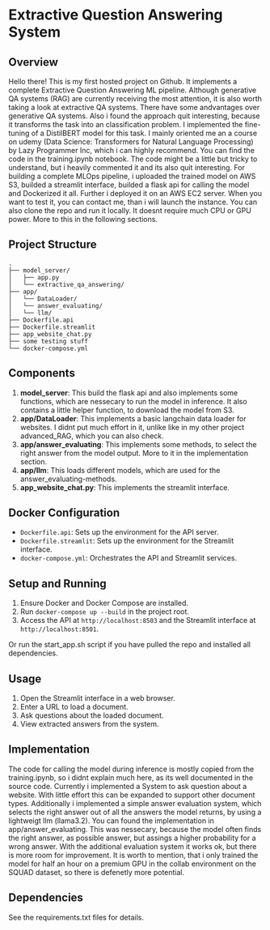 # Extractive Question Answering System

## Overview

Hello there!
This is my first hosted project on Github. It implements a complete Extractive Question Answering ML pipeline. Although generative QA systems (RAG) are currently receiving the most attention, it is also worth taking a look at extractive QA systems. There have some andvantages over generative QA systems. Also i found the approach quit interesting, because it transforms the task into an classification problem. I implemented the fine-tuning of a DistilBERT model for this task. I mainly oriented me an a course on udemy (Data Science: Transformers for Natural Language Processing) by Lazy Programmer Inc, which i can highly recommend. You can find the code in the training.ipynb notebook. The code might be a little but tricky to understand, but i heavily commented it and its also quit interesting. For building a complete MLOps pipeline, i uploaded the trained model on AWS S3, builded a streamlit interface, builded a flask api for calling the model and Dockerized it all. Further i deployed it on an AWS EC2 server. When you want to test it, you can contact me, than i will launch the instance. You can also clone the repo and run it locally. It doesnt require much CPU or GPU power. More to this in the following sections.

## Project Structure
```
.
├── model_server/
│   ├── app.py
│   └── extractive_qa_answering/
├── app/
│   └── DataLoader/
│   └── answer_evaluating/
│   └── llm/
├── Dockerfile.api
├── Dockerfile.streamlit
├── app_website_chat.py
├── some testing stuff
└── docker-compose.yml
```

## Components

1. **model_server**: This build the flask api and also implements some functions, which are nessecary to run the model in inference. It also contains a little helper function, to download the model from S3.
2. **app/DataLoader**: This implements a basic langchain data loader for websites. I didnt put much effort in it, unlike like in my other project advanced_RAG, which you can also check.
3. **app/answer_evaluating**: This implements some methods, to select the right answer from the model output. More to it in the implementation section.
4. **app/llm**: This loads different models, which are used for the answer_evaluating-methods.
5. **app_website_chat.py**: This implements the streamlit interface.

## Docker Configuration

- `Dockerfile.api`: Sets up the environment for the API server.
- `Dockerfile.streamlit`: Sets up the environment for the Streamlit interface.
- `docker-compose.yml`: Orchestrates the API and Streamlit services.

## Setup and Running

1. Ensure Docker and Docker Compose are installed.
2. Run `docker-compose up --build` in the project root.
3. Access the API at `http://localhost:8503` and the Streamlit interface at `http://localhost:8501`.

Or run the start_app.sh script if you have pulled the repo and installed all dependencies.

## Usage

1. Open the Streamlit interface in a web browser.
2. Enter a URL to load a document.
3. Ask questions about the loaded document.
4. View extracted answers from the system.

## Implementation

The code for calling the model during inference is mostly copied from the training.ipynb, so i didnt explain much here, as its well documented in the source code. Currently i implemented a System to ask question about a website. With little effort this can be expanded to support other document types. Additionally i implemented a simple answer evaluation system, which selects the right answer out of all the answers the model returns, by using a lightweigt llm (llama3.2). You can found the implementation in app/answer_evaluating. This was nessecary, because the model often finds the right answer, as possible answer, but assings a higher probability for a wrong answer. With the additional evaluation system it works ok, but there is more room for improvement. It is worth to mention, that i only trained the model for half an hour on a premium GPU in the collab environment on the SQUAD dataset, so there is defenetly more potential. 

## Dependencies

See the requirements.txt files for details.

